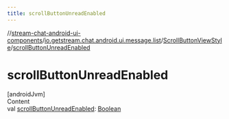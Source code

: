 ```yaml
---
title: scrollButtonUnreadEnabled
---
```

//[stream-chat-android-ui-components](../../../index.md)/[io.getstream.chat.android.ui.message.list](../index.md)/[ScrollButtonViewStyle](index.md)/[scrollButtonUnreadEnabled](scrollButtonUnreadEnabled.md)



# scrollButtonUnreadEnabled  
[androidJvm]  
Content  
val [scrollButtonUnreadEnabled](scrollButtonUnreadEnabled.md): [Boolean](https://kotlinlang.org/api/latest/jvm/stdlib/kotlin/-boolean/index.html)  



